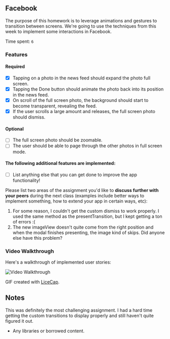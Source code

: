 ## Facebook

The purpose of this homework is to leverage animations and gestures to transition between screens. We're going to use the techniques from this week to implement some interactions in Facebook.

Time spent: `6`

### Features

#### Required

- [x] Tapping on a photo in the news feed should expand the photo full screen.
- [x] Tapping the Done button should animate the photo back into its position in the news feed.
- [x] On scroll of the full screen photo, the background should start to become transparent, revealing the feed.
- [x] If the user scrolls a large amount and releases, the full screen photo should dismiss.

#### Optional

- [ ] The full screen photo should be zoomable.
- [ ] The user should be able to page through the other photos in full screen mode.

#### The following **additional** features are implemented:

- [ ] List anything else that you can get done to improve the app functionality!

Please list two areas of the assignment you'd like to **discuss further with your peers** during the next class (examples include better ways to implement something, how to extend your app in certain ways, etc):

1. For some reason, I couldn't get the custom dismiss to work properly. I used the same method as the presentTransition, but I kept getting a ton of errors :(
2. The new imageView doesn't quite come from the right position and when the modal finishes presenting, the image kind of skips. Did anyone else have this problem?

### Video Walkthrough 

Here's a walkthrough of implemented user stories:

<img src='http://i.imgur.com/link/to/your/gif/file.gif' title='Video Walkthrough' width='' alt='Video Walkthrough' />

GIF created with [LiceCap](http://www.cockos.com/licecap/).

## Notes

This was definitely the most challenging assignment. I had a hard time getting the custom transitions to display properly and still haven't quite figured it out.
* Any libraries or borrowed content.
